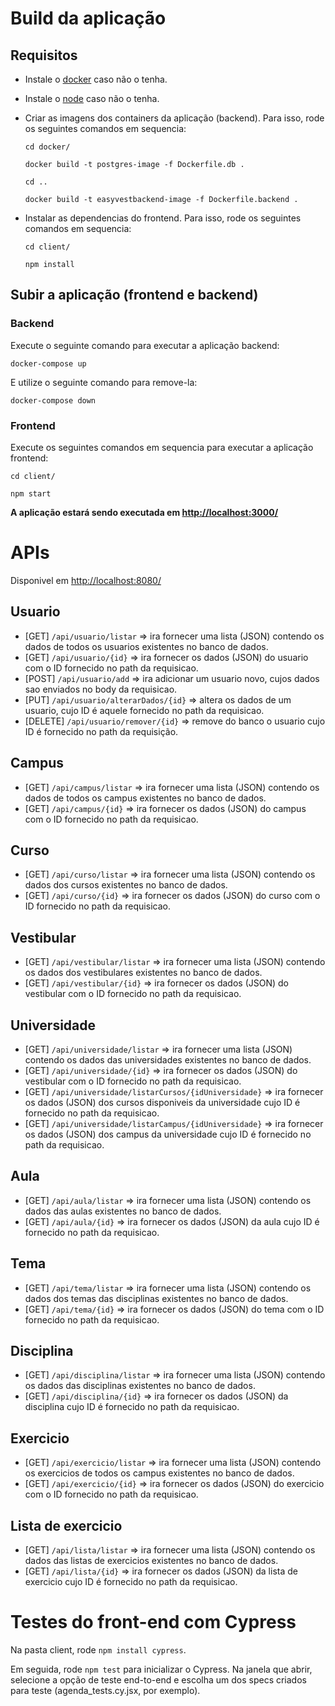# Build da aplicação

## Requisitos

- Instale o [docker](https://docs.docker.com/get-docker/) caso não o tenha.
- Instale o [node](https://nodejs.org/en/download/) caso não o tenha.
- Criar as imagens dos containers da aplicação (backend). Para isso, rode os seguintes comandos em sequencia:

  ```
  cd docker/

  docker build -t postgres-image -f Dockerfile.db .

  cd ..

  docker build -t easyvestbackend-image -f Dockerfile.backend .
  ```
  
- Instalar as dependencias do frontend. Para isso, rode os seguintes comandos em sequencia:

  ```
  cd client/
  
  npm install
  ```

## Subir a aplicação (frontend e backend)

### Backend
Execute o seguinte comando para executar a aplicação backend:

```
docker-compose up
```

E utilize o seguinte comando para remove-la:

```
docker-compose down
```

### Frontend
Execute os seguintes comandos em sequencia para executar a aplicação frontend:

```
cd client/

npm start
```

**A aplicação estará sendo executada em [http://localhost:3000/](http://localhost:3000/)**


# APIs

Disponivel em [http://localhost:8080/](http://localhost:8080/)

## Usuario

- [GET] `/api/usuario/listar` => ira fornecer uma lista (JSON) contendo os dados de todos os usuarios existentes no
  banco de dados.
- [GET] `/api/usuario/{id}` => ira fornecer os dados (JSON) do usuario com o ID fornecido no path da requisicao.
- [POST] `/api/usuario/add` => ira adicionar um usuario novo, cujos dados sao enviados no body da requisicao.
- [PUT] `/api/usuario/alterarDados/{id}` => altera os dados de um usuario, cujo ID é aquele fornecido no path da
  requisicao.
- [DELETE] `/api/usuario/remover/{id}` => remove do banco o usuario cujo ID é fornecido no path da requisição.

## Campus

- [GET] `/api/campus/listar` => ira fornecer uma lista (JSON) contendo os dados de todos os campus existentes no
  banco de dados.
- [GET] `/api/campus/{id}` => ira fornecer os dados (JSON) do campus com o ID fornecido no path da requisicao.

## Curso

- [GET] `/api/curso/listar` => ira fornecer uma lista (JSON) contendo os dados dos cursos existentes no
  banco de dados.
- [GET] `/api/curso/{id}` => ira fornecer os dados (JSON) do curso com o ID fornecido no path da requisicao.

## Vestibular

- [GET] `/api/vestibular/listar` => ira fornecer uma lista (JSON) contendo os dados dos vestibulares existentes no
  banco de dados.
- [GET] `/api/vestibular/{id}` => ira fornecer os dados (JSON) do vestibular com o ID fornecido no path da requisicao.

## Universidade

- [GET] `/api/universidade/listar` => ira fornecer uma lista (JSON) contendo os dados das universidades existentes no
  banco de dados.
- [GET] `/api/universidade/{id}` => ira fornecer os dados (JSON) do vestibular com o ID fornecido no path da requisicao.
- [GET] `/api/universidade/listarCursos/{idUniversidade}` => ira fornecer os dados (JSON) dos cursos disponiveis da
  universidade cujo ID é fornecido no path da requisicao.
- [GET] `/api/universidade/listarCampus/{idUniversidade}` => ira fornecer os dados (JSON) dos campus da universidade
  cujo ID é fornecido no path da requisicao.

## Aula

- [GET] `/api/aula/listar` => ira fornecer uma lista (JSON) contendo os dados das aulas existentes no
  banco de dados.
- [GET] `/api/aula/{id}` => ira fornecer os dados (JSON) da aula cujo ID é fornecido no path da requisicao.

## Tema

- [GET] `/api/tema/listar` => ira fornecer uma lista (JSON) contendo os dados dos temas das disciplinas existentes no
  banco de dados.
- [GET] `/api/tema/{id}` => ira fornecer os dados (JSON) do tema com o ID fornecido no path da requisicao.

## Disciplina

- [GET] `/api/disciplina/listar` => ira fornecer uma lista (JSON) contendo os dados das disciplinas existentes no
  banco de dados.
- [GET] `/api/disciplina/{id}` => ira fornecer os dados (JSON) da disciplina cujo ID é fornecido no path da requisicao.

## Exercicio

- [GET] `/api/exercicio/listar` => ira fornecer uma lista (JSON) contendo os exercicios de todos os campus existentes no
  banco de dados.
- [GET] `/api/exercicio/{id}` => ira fornecer os dados (JSON) do exercicio com o ID fornecido no path da requisicao.

## Lista de exercicio

- [GET] `/api/lista/listar` => ira fornecer uma lista (JSON) contendo os dados das listas de exercicios existentes no
  banco de dados.
- [GET] `/api/lista/{id}` => ira fornecer os dados (JSON) da lista de exercicio cujo ID é fornecido no path da
  requisicao.
  
  
# Testes do front-end com Cypress
  
Na pasta client, rode `npm install cypress`.

Em seguida, rode `npm test` para inicializar o Cypress. Na janela que abrir, selecione a opção de teste end-to-end e escolha um dos specs criados para teste (agenda_tests.cy.jsx, por exemplo).
  
